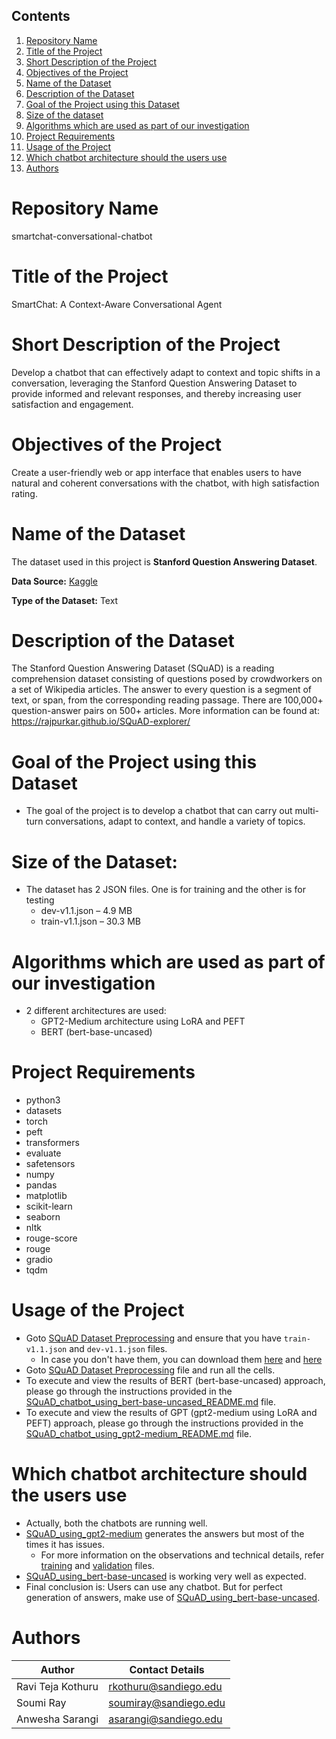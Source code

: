 ## Contents

1. [Repository Name](#repository-name)
2. [Title of the Project](#title-of-the-project)
3. [Short Description of the Project](#short-description-of-the-project)
4. [Objectives of the Project](#objectives-of-the-project)
5. [Name of the Dataset](#name-of-the-dataset)
6. [Description of the Dataset](#description-of-the-dataset)
7. [Goal of the Project using this Dataset](#goal-of-the-project-using-this-dataset)
8. [Size of the dataset](#size-of-the-dataset)
9. [Algorithms which are used as part of our investigation](#algorithms-which-are-used-as-part-of-our-investigation)
10. [Project Requirements](#project-requirements)
11. [Usage of the Project](#usage-of-the-project)
12. [Which chatbot architecture should the users use](#which-chatbot-architecture-should-the-users-use)
13. [Authors](#authors)

# Repository Name
smartchat-conversational-chatbot

# Title of the Project
SmartChat: A Context-Aware Conversational Agent

# Short Description of the Project
Develop a chatbot that can effectively adapt to context and topic shifts in a conversation, leveraging the Stanford Question Answering Dataset to provide informed and relevant responses, and thereby increasing user satisfaction and engagement.

# Objectives of the Project
Create a user-friendly web or app interface that enables users to have natural and coherent conversations with the chatbot, with high satisfaction rating.

# Name of the Dataset
The dataset used in this project is **Stanford Question Answering Dataset**.

**Data Source:** [Kaggle](https://www.kaggle.com/datasets/stanfordu/stanford-question-answering-dataset)

**Type of the Dataset:** Text

# Description of the Dataset
The Stanford Question Answering Dataset (SQuAD) is a reading comprehension dataset consisting of questions posed by crowdworkers on a set of Wikipedia articles. The answer to every question is a segment of text, or span, from the corresponding reading passage. There are 100,000+ question-answer pairs on 500+ articles.
More information can be found at: https://rajpurkar.github.io/SQuAD-explorer/

# Goal of the Project using this Dataset
- The goal of the project is to develop a chatbot that can carry out multi-turn conversations, adapt to context, and handle a variety of topics.

# Size of the Dataset:
- The dataset has 2 JSON files. One is for training and the other is for testing
  - dev-v1.1.json – 4.9 MB
  - train-v1.1.json – 30.3 MB

# Algorithms which are used as part of our investigation
- 2 different architectures are used:
  - GPT2-Medium architecture using LoRA and PEFT
  - BERT (bert-base-uncased)

# Project Requirements
- python3
- datasets 
- torch 
- peft 
- transformers 
- evaluate 
- safetensors 
- numpy 
- pandas 
- matplotlib 
- scikit-learn 
- seaborn
- nltk 
- rouge-score
- rouge
- gradio
- tqdm

# Usage of the Project
- Goto [SQuAD Dataset Preprocessing](https://github.com/kraviteja95usd/smartchat-conversational-chatbot/tree/main/pre-processing) and ensure that you have `train-v1.1.json` and `dev-v1.1.json` files. 
  - In case you don't have them, you can download them [here](https://github.com/kraviteja95usd/smartchat-conversational-chatbot/blob/main/SQuAD_using_bert-base-uncased/dev-v1.1.json) and [here](https://github.com/kraviteja95usd/smartchat-conversational-chatbot/blob/main/SQuAD_using_bert-base-uncased/train-v1.1.json)
- Goto [SQuAD Dataset Preprocessing](https://github.com/kraviteja95usd/smartchat-conversational-chatbot/blob/main/pre-processing/SQuAD_Dataset_preprocessing.ipynb) file and run all the cells.
- To execute and view the results of BERT (bert-base-uncased) approach, please go through the instructions provided in the [SQuAD_chatbot_using_bert-base-uncased_README.md](https://github.com/kraviteja95usd/smartchat-conversational-chatbot/blob/main/SQuAD_using_bert-base-uncased/SQuAD_chatbot_using_bert-base-uncased_README.md) file.
- To execute and view the results of GPT (gpt2-medium using LoRA and PEFT) approach, please go through the instructions provided in the [SQuAD_chatbot_using_gpt2-medium_README.md](https://github.com/kraviteja95usd/smartchat-conversational-chatbot/blob/main/SQuAD_using_gpt2-medium/SQuAD_chatbot_using_gpt2-medium_README.md) file.

# Which chatbot architecture should the users use
- Actually, both the chatbots are running well.
- [SQuAD_using_gpt2-medium](https://github.com/kraviteja95usd/smartchat-conversational-chatbot/blob/main/SQuAD_using_gpt2-medium) generates the answers but most of the times it has issues.
  - For more information on the observations and technical details, refer [training](https://github.com/kraviteja95usd/smartchat-conversational-chatbot/blob/main/SQuAD_using_gpt2-medium/squad_lora_gpt2_medium_training.ipynb) and [validation](https://github.com/kraviteja95usd/smartchat-conversational-chatbot/blob/main/SQuAD_using_gpt2-medium/squad_lora_gpt2_medium_validation.ipynb) files.
- [SQuAD_using_bert-base-uncased](https://github.com/kraviteja95usd/smartchat-conversational-chatbot/blob/main/SQuAD_using_bert-base-uncased) is working very well as expected.
- Final conclusion is: Users can use any chatbot. But for perfect generation of answers, make use of [SQuAD_using_bert-base-uncased](https://github.com/kraviteja95usd/smartchat-conversational-chatbot/blob/main/SQuAD_using_bert-base-uncased).

# Authors
| Author            | Contact Details         |
|-------------------|-------------------------|
| Ravi Teja Kothuru | rkothuru@sandiego.edu   |
| Soumi Ray         | soumiray@sandiego.edu   |
| Anwesha Sarangi   | asarangi@sandiego.edu   |
